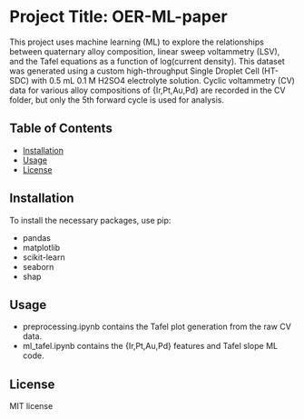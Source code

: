 # Project Title: OER-ML-paper

This project uses machine learning (ML) to explore the relationships between quaternary alloy composition, linear sweep voltammetry (LSV), and the Tafel equations as a function of log(current density). This dataset was generated using a custom high-throughput Single Droplet Cell (HT-SDC) with 0.5 mL 0.1 M H2SO4 electrolyte solution. Cyclic voltammetry (CV) data for various alloy compositions of {Ir,Pt,Au,Pd} are recorded in the CV folder, but only the 5th forward cycle is used for analysis.

## Table of Contents
- [Installation](#installation)
- [Usage](#Usage)
- [License](#license)

## Installation
To install the necessary packages, use pip:
- pandas
- matplotlib
- scikit-learn
- seaborn
- shap

## Usage
- preprocessing.ipynb contains the Tafel plot generation from the raw CV data.
- ml_tafel.ipynb contains the {Ir,Pt,Au,Pd} features and Tafel slope ML code.

## License
MIT license
